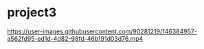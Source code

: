 


# project3





https://user-images.githubusercontent.com/90281219/146384957-a562fd95-ed1d-4d82-98fd-46b191d03d76.mp4

